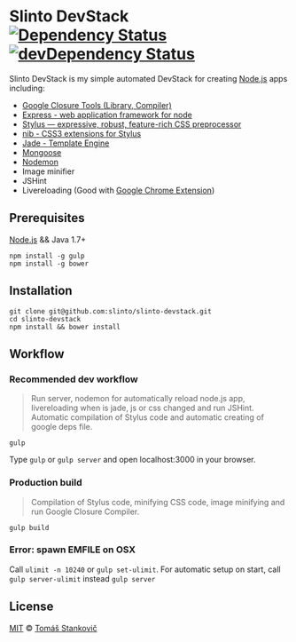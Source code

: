 # Slinto DevStack [![Dependency Status](https://david-dm.org/slinto/slinto-devstack.svg?style=flat)](https://david-dm.org/slinto/slinto-devstack) [![devDependency Status](https://david-dm.org/slinto/slinto-devstack/dev-status.svg?style=flat)](https://david-dm.org/slinto/slinto-devstack#info=devDependencies)


Slinto DevStack is my simple automated DevStack for creating [Node.js](http://nodejs.org) apps including:
  - [Google Closure Tools (Library, Compiler)](https://developers.google.com/closure/)
  - [Express - web application framework for node](http://expressjs.com/)
  - [Stylus — expressive, robust, feature-rich CSS preprocessor](http://learnboost.github.io/stylus/)
  - [nib - CSS3 extensions for Stylus](http://visionmedia.github.io/nib/)
  - [Jade - Template Engine](http://jade-lang.com/)
  - [Mongoose](http://mongoosejs.com/)
  - [Nodemon](http://nodemon.io/)
  - Image minifier
  - JSHint
  - Livereloading (Good with [Google Chrome Extension](https://chrome.google.com/webstore/detail/livereload/jnihajbhpnppcggbcgedagnkighmdlei))


## Prerequisites
[Node.js](http://nodejs.org) && Java 1.7+
```
npm install -g gulp
npm install -g bower
```

## Installation
```
git clone git@github.com:slinto/slinto-devstack.git
cd slinto-devstack
npm install && bower install
```

## Workflow

### Recommended dev workflow
> Run server, nodemon for automatically reload node.js app, livereloading when is jade, js or css changed and run JSHint. Automatic compilation of Stylus code and automatic creating of google deps file.

```
gulp
```
Type `gulp` or `gulp server` and open localhost:3000 in your browser.

### Production build
> Compilation of Stylus code, minifying CSS code, image minifying and run Google Closure Compiler.

```
gulp build
```

### Error: spawn EMFILE on OSX
Call `ulimit -n 10240` or `gulp set-ulimit`.
For automatic setup on start, call `gulp server-ulimit` instead `gulp server`

## License

[MIT](http://opensource.org/licenses/MIT) © [Tomáš Stankovič](http://slinto.sk)
